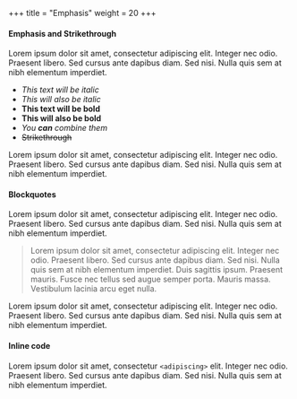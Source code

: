 +++
title = "Emphasis"
weight = 20
+++

#### Emphasis and Strikethrough

Lorem ipsum dolor sit amet, consectetur adipiscing elit. Integer nec odio. Praesent libero. Sed cursus ante dapibus diam. Sed nisi. Nulla quis sem at nibh elementum imperdiet. 

* *This text will be italic*
*  _This will also be italic_
*  **This text will be bold**
*  __This will also be bold__
*  _You **can** combine them_
* ~~Strikethrough~~

Lorem ipsum dolor sit amet, consectetur adipiscing elit. Integer nec odio. Praesent libero. Sed cursus ante dapibus diam. Sed nisi. Nulla quis sem at nibh elementum imperdiet. 

#### Blockquotes

Lorem ipsum dolor sit amet, consectetur adipiscing elit. Integer nec odio. Praesent libero. Sed cursus ante dapibus diam. Sed nisi. Nulla quis sem at nibh elementum imperdiet. 

> Lorem ipsum dolor sit amet, consectetur adipiscing elit. Integer nec odio. Praesent libero. Sed cursus ante dapibus diam. Sed nisi. Nulla quis sem at nibh elementum imperdiet. Duis sagittis ipsum. Praesent mauris. Fusce nec tellus sed augue semper porta. Mauris massa. Vestibulum lacinia arcu eget nulla. 

Lorem ipsum dolor sit amet, consectetur adipiscing elit. Integer nec odio. Praesent libero. Sed cursus ante dapibus diam. Sed nisi. Nulla quis sem at nibh elementum imperdiet. 

#### Inline code

Lorem ipsum dolor sit amet, consectetur `<adipiscing>` elit. Integer nec odio. Praesent libero. Sed cursus ante dapibus diam. Sed nisi. Nulla quis sem at nibh elementum imperdiet. 

